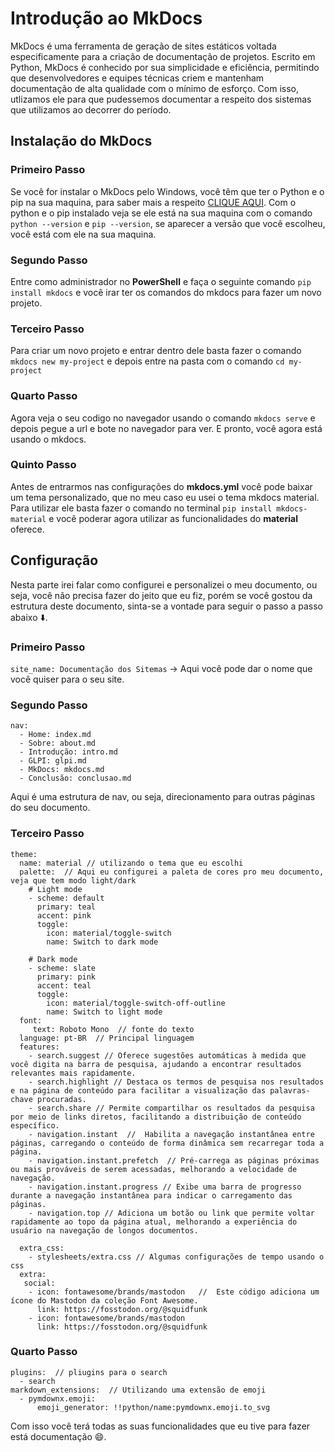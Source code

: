 # Introdução ao MkDocs

MkDocs é uma ferramenta de geração de sites estáticos voltada especificamente para a criação de documentação de projetos. Escrito em Python, MkDocs é conhecido por sua simplicidade e eficiência, permitindo que desenvolvedores e equipes técnicas criem e mantenham documentação de alta qualidade com o mínimo de esforço. Com isso, utlizamos ele para que pudessemos documentar a respeito dos sistemas que utilizamos ao decorrer do período.

## Instalação do MkDocs

### Primeiro Passo 

Se você for instalar o MkDocs pelo Windows, você têm que ter o Python e o pip na sua maquina, para saber mais a respeito [CLIQUE AQUI](https://www.python.org/downloads/). Com o python e o pip instalado veja se ele está na sua maquina com o comando `python --version` e `pip --version`, se aparecer a versão que você escolheu, você está com ele na sua maquina.

### Segundo Passo

Entre como administrador no **PowerShell** e faça o seguinte comando `pip install mkdocs` e você irar ter os comandos do mkdocs para fazer um novo projeto.

### Terceiro Passo

Para criar um novo projeto e entrar dentro dele basta fazer o comando `mkdocs new my-project` e depois entre na pasta com o comando `cd my-project`

### Quarto Passo

Agora veja o seu codigo no navegador usando o comando `mkdocs serve` e depois pegue a url e bote no navegador para ver. E pronto, você agora está usando o mkdocs.

### Quinto Passo

Antes de entrarmos nas configurações do **mkdocs.yml** você pode baixar um tema personalizado, que no meu caso eu usei o tema mkdocs material. Para utilizar ele basta fazer o comando no terminal `pip install mkdocs-material` e você poderar agora utilizar as funcionalidades do **material** oferece.

## Configuração

Nesta parte irei falar como configurei e personalizei o meu documento, ou seja, você não precisa fazer do jeito que eu fiz, porém se você gostou da estrutura deste documento, sinta-se a vontade para seguir o passo a passo abaixo :arrow_down:.


### Primeiro Passo

`site_name: Documentação dos Sitemas` -> Aqui você pode dar o nome que você quiser para o seu site.

### Segundo Passo

```
nav:
  - Home: index.md
  - Sobre: about.md
  - Introdução: intro.md
  - GLPI: glpi.md
  - MkDocs: mkdocs.md
  - Conclusão: conclusao.md
```
Aqui é uma estrutura de nav, ou seja, direcionamento para outras páginas do seu documento.

### Terceiro Passo

```
theme:
  name: material // utilizando o tema que eu escolhi 
  palette:  // Aqui eu configurei a paleta de cores pro meu documento, veja que tem modo light/dark
    # Light mode
    - scheme: default
      primary: teal
      accent: pink
      toggle:
        icon: material/toggle-switch 
        name: Switch to dark mode

    # Dark mode
    - scheme: slate
      primary: pink
      accent: teal
      toggle:
        icon: material/toggle-switch-off-outline
        name: Switch to light mode
  font:
     text: Roboto Mono  // fonte do texto
  language: pt-BR  // Principal linguagem
  features:
    - search.suggest // Oferece sugestões automáticas à medida que você digita na barra de pesquisa, ajudando a encontrar resultados relevantes mais rapidamente.
    - search.highlight // Destaca os termos de pesquisa nos resultados e na página de conteúdo para facilitar a visualização das palavras-chave procuradas.
    - search.share // Permite compartilhar os resultados da pesquisa por meio de links diretos, facilitando a distribuição de conteúdo específico.
    - navigation.instant  //  Habilita a navegação instantânea entre páginas, carregando o conteúdo de forma dinâmica sem recarregar toda a página.
    - navigation.instant.prefetch  // Pré-carrega as páginas próximas ou mais prováveis de serem acessadas, melhorando a velocidade de navegação.
    - navigation.instant.progress // Exibe uma barra de progresso durante a navegação instantânea para indicar o carregamento das páginas.
    - navigation.top // Adiciona um botão ou link que permite voltar rapidamente ao topo da página atual, melhorando a experiência do usuário na navegação de longos documentos.
  
  extra_css:
    - stylesheets/extra.css // Algumas configurações de tempo usando o css
  extra:
   social:
    - icon: fontawesome/brands/mastodon   //  Este código adiciona um ícone do Mastodon da coleção Font Awesome. 
      link: https://fosstodon.org/@squidfunk
    - icon: fontawesome/brands/mastodon
      link: https://fosstodon.org/@squidfunk
```
### Quarto Passo 

```
plugins:  // pliugins para o search
  - search
markdown_extensions:  // Utilizando uma extensão de emoji 
  - pymdownx.emoji:
      emoji_generator: !!python/name:pymdownx.emoji.to_svg
```

Com isso você terá todas as suas funcionalidades que eu tive para fazer está documentação :smile:.